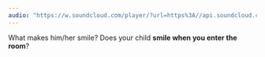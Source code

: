 ```yaml
---
audio: "https://w.soundcloud.com/player/?url=https%3A//api.soundcloud.com/tracks/1406299279%3Fsecret_token%3Ds-7YPjVryUcB5&color=%23ff5500&auto_play=true&hide_related=false&show_comments=true&show_user=true&show_reposts=false&show_teaser=true&visual=true"
---
```


What makes him/her smile? Does your child <strong>smile when you enter the room</strong>?
